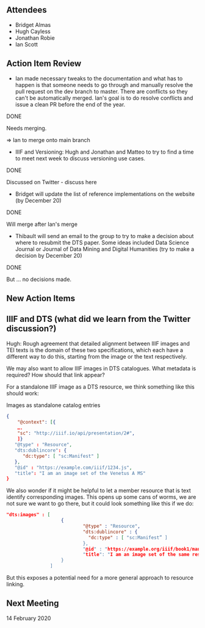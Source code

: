 ## Attendees
* Bridget Almas
* Hugh Cayless
* Jonathan Robie
* Ian Scott

## Action Item Review

* Ian made necessary tweaks to the documentation and what has to happen is that someone needs to go through and manually resolve the pull request on the dev branch to master.  There are conflicts so they can't be automatically merged. Ian's goal is to do resolve conflicts and issue a clean PR before the end of the year.

DONE

Needs merging.

=> Ian to merge onto main branch

* IIIF and Versioning: Hugh and Jonathan and Matteo to try to find a time to meet next week to discuss versioning use cases.

DONE

Discussed on Twitter - discuss here

* Bridget will update the list of reference implementations on the website (by December 20)

DONE

Will merge after Ian's merge

* Thibault will send an email to the group to try to make a decision about where to resubmit the DTS paper. Some ideas included Data Science Journal or Journal of Data Mining and Digital Humanities (try to make a decision by December 20)

DONE

But ... no decisions made.

## New Action Items

## IIIF and DTS (what did we learn from the Twitter discussion?)

Hugh: Rough agreement that detailed alignment between IIIF images and TEI texts is the domain of these two specifications, which each have a different way to do this, starting from the image or the text respectively.

We may also want to allow IIIF images in DTS catalogues.  What metadata is required?  How should that link appear?

For a standalone IIIF image as a DTS resource, we think something like this should work:

Images as standalone catalog entries

```json
{
    "@context": [{
    ….
    "sc": "http://iiif.io/api/presentation/2#",
    ]}
   "@type" : "Resource",
   "dts:dublincore": {
      "dc:type": [ "sc:Manifest" ]
   },
   "@id" : "https://example.com/iiif/1234.js",
   "title": "I am an image set of the Venetus A MS"
}
```

We also wonder if it might be helpful to let a member resource that is text identify corresponding images.  This opens up some cans of worms, we are not sure we want to go there, but it could look something like this if we do:

```json
"dts:images" : [
                    {
                            "@type" : "Resource",
                            "dts:dublincore" : {
                              "dc:type" : [ "sc:Manifest” ]
                            },
                            "@id" : "https://example.org/iiif/book1/manifest",
                            "title": "I am an image set of the same resource as the one I am a member of"
                    }
                ]
```

But this exposes a potential need for a more general approach to resource linking.

## Next Meeting

14 February 2020
